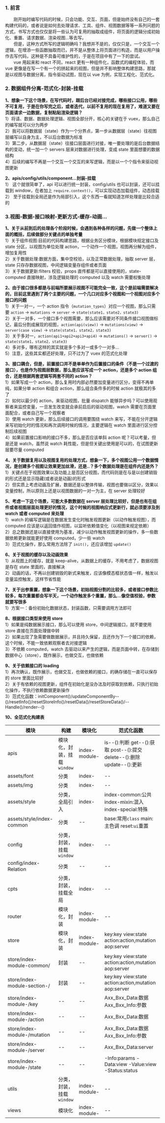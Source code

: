 ### 1. 前言

&nbsp;&nbsp;&nbsp;&nbsp;&nbsp;&nbsp;&nbsp;刚开始时编写代码的时候，只会功能、交互、页面，但是始终没有自己的一套构建代码的，或者说是如何去处理请求、工具、组件、视图数据等等一系列问题的方式，书写方式也仅仅是将一些认为可复用的抽取成组件，将页面的逻辑分成初始化、重置、请求数据、渲染视图...等去写。</br>
&nbsp;&nbsp;&nbsp;&nbsp;&nbsp;&nbsp;&nbsp;但是，这种方式所写的逻辑明确吗？我想并不是的，仅仅只是，一个交互一个逻辑，在增添一些函数抽取而已，并不是从整体上将页面进行构造，而是以用户操作去写代码，这种是不具备可维护性的，于是在项目中有了一下的尝试。</br>
&nbsp;&nbsp;&nbsp;&nbsp;&nbsp;&nbsp;&nbsp;vue 用起来和 react 不同，react 更有一种组件化，函数式的编程体验，而 vue 更像是在写一个有一个的拼起来的视图，但是并不影响整体构建思路，那就是以视图与数据分离，指令驱动试图，现在以 vue 为例，实现工程化、范式化。</br>

### 2. 数据组件分离-范式化-封装-挂载

**1、想象一下这个场景，在写代码时，跟后台已经对接完成，哪些接口公用，哪些不可复用，于是在你写完之后，或者迭代，以前不复用的现在复用了，难道又要在页面请求一边数据，复制粘贴渲染逻辑？**</br>
1）将请、数据、数据处理逻辑、视图全部分开，核心的关键在于 vuex，那么自己的编写就可以分为两步</br>
2）我可以将数据层（state）作为一个分界点，第一步从数据层（state）往视图层编写以自身为主，不以后台数据为标准</br>
3）第二步，从数据层（state）往接口层面进行对接，唯一要处理的是后台数据结构的变动，统一加一个 servers 层来对数据进行处理，变成 state 里面想要的数据结构</br>
4）后续的编写不再是一个交互一个交互的来写逻辑，而是以一个个指令来驱动视图更新</br>

**2、apis/config/utils/component...封装-挂载**</br>
1） 这个就很简单了，api 可以进行统一封装，config/utils 也可以封装，还可以挂载到 window，在者加上 `require.context()`，可以实现动态加载组件，动态挂载</br>
2） 至于挂载到全局还是作为局部引入，这个东西一看就知道怎样处理是比较合适的</br>

### 3.视图-数据-接口映射-更新方式-缓存-动画...

**1、关于从前到后的处理各个阶段时候，会遇到各种各样的问题，先做一个整体上面的概括，后续做部分关键点的单独考量**</br>
1）关于组件视图:目前的代码构建思路，根据业务区分模块，根据模块规定接口及 state 分区，以视图为单位处理 action，一个动作一个视图，视图再分解为组件，增加复用性</br>
2）关于数据处理:数据方面，集中空校验，以及正常数据处理，抽取 server 层，state 只存存数据视图，中间逻辑变量存组件或者页面</br>
3）关于数据更新:filters 校验，props 直传都是可以直接使用的，state-computed 直接映射，涉及逻辑处理的 computed 以及 watch 需要权衡处理</br>

**2、由于接口很多都是与前端所要展示视图不可能完全一致，这个是前端需要解决的，目前这里遇到了两个主要的问题，一个几口对应多个视图和一个视图对应多个接口的问题**</br>
1）关于一对一，一个 action 指令（`mutation_types`）对应一个视图，那么只需要 `action` -> `mutations` -> `server` -> `state(state1，state2，state3)`</br>
2）关于一对多，一个接口多个视图需要，那么应该需要对不同条件接口视图做标记，最后分割成展现的视图，`action(api(view))` -> `mutations(view)` -> `server(case view)` -> `state(state1，state2，state3)`</br>
3）关于多对一，`action(api1+api2+api3+api4)` -> `mutations()` -> `server()` -> `state(state1，state2，state3)`</br>
4）多对多，哪有这样的其实就是多个多对一或多个一对多...</br>
5）注意，这些其实都还好处理，只不过为了 vuex 的范式化处理</br>

**3、接口耦合，但是，前置接口并不是单单作为后置接口的条件（不是一个过渡的接口），也是作为视图层数据，那么是应该写成一个 action，还是多个 action 组合，还是根据两套逻辑写两套不同的 action？**</br>
1）如果写成一个 action，那么复用时内部必然要加变量进行区分，变得不再单纯，如果分单 action 和组合 action，那么组合条件多的时候 action 就极其的多了</br>
2）如何以最少的 action，来驱动视图，批量 dispatch 能够异步吗？可以使用观察者来监控变量，一旦发生改变就会承前启后的驱动视图，watch 需要在页面里面配合，或者自己写一个观察者</br>
3）使用 watch 更新，那么后续接口的调用要围绕 watch 来写，不能在分开逻辑来写初始化时的情况和再次调用时候的情况，主要逻辑在 watch 里面进行区分控制后续视图</br>
4）如果前置接口影响的接口不多，那么是否应该单斜 action 呢？可以考量，但是还是 watch，虽然说 watch 耗性能，但是但关键出使用是可以的，在试图更新层要尽量 computed</br>

**4、关于数据复用以及视图复用的处理方式，想象一下，多个视图公用一个数据情况，是创建多个视图让效果更加丝滑，还是..？多个数据处理是在组件内还是外？**</br>
1）关键点在于视图效果以及功能上是否区分视图，而代码则是在与是以创建销毁的形式还是显示隐藏(或者说是动画)的形式</br>
2）但实质上考虑动画及扩展，数据还是以整体传输，视图也要做以区分，效果以变量控制，所以原则上还是以视图数据的一对一为主，在 server 处理较好</br>

**5、考虑一下这个场景，可能大多数数据在 server 层处理比较好，但是也有在组件或者视图层面处理更好的情况，这个时候的视图响应式更新行，就必须要涉及到 watch 或者 computed 来处理**</br>
1）watch 的编写逻辑是在数据发生变化时触发视图更新（以动作触发视图），而 computed 应该是以返回值作视图，以监听依赖值变化（以视图来规定依赖）</br>
2）总之数据还是以直接使用为基准，减少以动作触发视图更新的操作，多一些数据依赖更新就能更好使用 computed，少一些 watch</br>
3）范式化操作，那么常用方法除了 `init()`，还应该增加 `update()`</br>

**6、关于视图的缓存以及动画效果**</br>
1）从视图上的缓存，就是 keep-alive，从数据上的缓存，不用考虑了，数据视图是存在 state 里面的，直接解决</br>
2）动画的话，不再以创建销毁的新式来触发，应该像模态框状态值一样，触发以变量监控触发，这样节省性能</br>

**7、关于出参重置，想象一下这个场景，初始视图分割的比较多，或者接口参数比较多，每次重置都会写半天，一个动作触发多个重置，那么...像空值校验，参数就要写很多**</br>
1）方案一：备份初始化数据状态，封装函数，只需要调用方法即可</br>

**8、根据接口类型来使用 store**</br>
1）如果是纯数据展示接口，那么可以使用 store，中间逻辑接口，就不要使用 store 直接在页面处理做中转</br>
2）如果出现了急需要做数据展示，并且持久保留，且还作为下一个接口的依赖，这个时候，不能一致依赖观察者去对接逻辑</br>
3）不依赖 computed，watch 去驱动以来产生的逻辑，而是页面中转，在存储到数据中心（store），既作展示，也做交互，也做依赖</br>

**9、关于依赖接口的 loading**</br>
1）再次确认，既作展示，也做交互，也做依赖的接口，的确存储在一直可以保存的 store 里面比较好</br>
2）关于有依赖的视图更新，组件在初始化是没办法及时获取到依赖，只执行初始化操作，不执行依赖数据更新操作</br>
3）范式化函数：initComponent()/updateComponentBy--()/resetInfo()/resetStoreInfo()/resetData()/resetStoreData()/--Handle()/render--()</br>

**10、全范式化构建表**

| 模块                         | 构建                       | 模块化        | 范式化函数                                                             |
| ---------------------------- | -------------------------- | ------------- | ---------------------------------------------------------------------- |
| apis                         | 模块化，封装，挂载`window` | index-module- | is--():判断 get--():获取 post--():提交 delete--():删除 update--():更新 |
| assets/font                  | 分类                       | index-        | --                                                                     |
| assets/img                   | 分类                       | index-        | --                                                                     |
| assets/style                 | 分类，全局引入             | index-        | index-common:公共 index-mixin:混入 index-special:特殊                  |
| assets/style/index-common    | 分类                       | --            | base:常用`class` main:主色调 reset:`ui`重置                            |
| config                       | 分类，封装，挂载`window`   | index-        | --                                                                     |
| config/index-Relation        | 分类                       | --            | --                                                                     |
| cpts                         | 分类，封装，挂载全局       | index-        | --                                                                     |
| router                       | 模块化，封装               | index-module- | --                                                                     |
| store                        | 模块化，封装               | index-module- | key:key view:state action:action,mutation aop:server                   |
| store/index-module-common/   | 封装                       | --            | key:key view:state action:action,mutation aop:server                   |
| store/index-module-section-/ | 封装                       | --            | key:key view:state action:action,mutation aop:server                   |
| store/index-module-/key      | --                         | --            | Axx_Bxx_Data:数据 Axx_Bxx_Info:参数                                    |
| store/index-module-/action   | --                         | --            | Axx_Bxx_Data:数据                                                      |
| store/index-module-/mutation | --                         | --            | Axx_Bxx_Data:数据 Axx_Bxx_Info:参数                                    |
| store/index-module-/server   | --                         | --            | Axx_Bxx_Data:server                                                    |
| store/index-module-/state    | --                         | --            | -Info:params -Data:view -Value:view -Status:status                     |
| utils                        | 分类，封装，挂载`window`   | index-module- | --                                                                     |
| views                        | 模块化                     | index-module- | --                                                                     |


